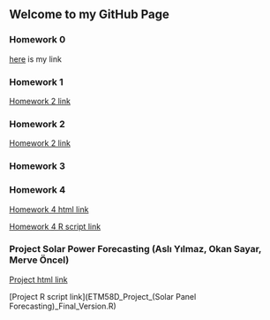 ## Welcome to my GitHub Page


### Homework 0
[here](hw0.html) is my link
### Homework 1
[Homework 2 link](https://moodle.boun.edu.tr/pluginfile.php/1035703/mod_resource/content/0/ETM58D_Spring22_HW2.pdf) 
### Homework 2
[Homework 2 link](https://moodle.boun.edu.tr/pluginfile.php/1035703/mod_resource/content/0/ETM58D_Spring22_HW2.pdf) 
### Homework 3
### Homework 4

[Homework 4 html link](Homework4.html)

[Homework 4 R script link](Homework4.R)

### Project Solar Power Forecasting (Aslı Yılmaz, Okan Sayar, Merve Öncel)
[Project html link](ETM58D_Project_-Solar-Panel-Forecasting-_Final_Version.html) 

[Project R script link](ETM58D_Project_(Solar Panel Forecasting)_Final_Version.R)
